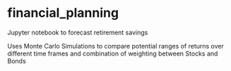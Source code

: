 # financial_planning
Jupyter notebook to forecast retirement savings

Uses Monte Carlo Simulations to compare potential ranges of returns over different time frames and combination of weighting between Stocks and Bonds
